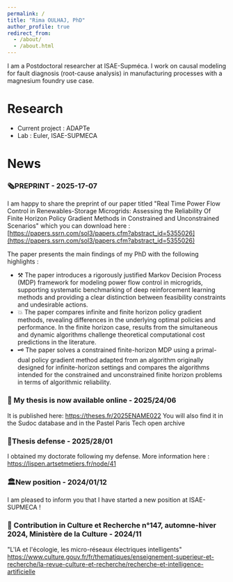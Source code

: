 ```yaml
---
permalink: /
title: "Rima OULHAJ, PhD"
author_profile: true
redirect_from: 
  - /about/
  - /about.html
---
```


I am a Postdoctoral researcher at ISAE-Supméca. I work on causal modeling for fault diagnosis (root-cause analysis) in manufacturing processes with a magnesium foundry use case.

# Research

* Current project : ADAPTe
* Lab : Euler, ISAE-SUPMECA

# News

### 🗞️PREPRINT - 2025-17-07

I am happy to share the preprint of our paper titled "Real Time Power Flow Control in Renewables-Storage Microgrids: Assessing the Reliability Of Finite Horizon Policy Gradient Methods in Constrained and Unconstrained Scenarios" which you can download here : [https://papers.ssrn.com/sol3/papers.cfm?abstract_id=5355026](https://papers.ssrn.com/sol3/papers.cfm?abstract_id=5355026)

The paper presents the main findings of my PhD with the following highlights :
- ⚒️ The paper introduces a rigorously justified Markov Decision Process (MDP) framework for modeling power flow control in microgrids, supporting systematic benchmarking of deep reinforcement learning methods and providing a clear distinction between feasibility constraints and undesirable actions.
- 💥 The paper compares infinite and finite horizon policy gradient methods, revealing differences in the underlying optimal policies and performance. In the finite horizon case, results from the simultaneous and dynamic algorithms challenge theoretical computational cost predictions in the literature.
- 🗝️ The paper solves a constrained finite-horizon MDP using a primal-dual policy gradient method adapted from an algorithm originally designed for infinite-horizon settings and compares the algorithms intended for the constrained and unconstrained finite horizon problems in terms of algorithmic reliability.

### 📖 My thesis is now available online - 2025/24/06
It is published here: https://theses.fr/2025ENAME022
You will also find it in the Sudoc database and in the Pastel Paris Tech open archive

### 🚨Thesis defense - 2025/28/01
I obtained my doctorate following my defense.
More information here : https://lispen.artsetmetiers.fr/node/41

### 🏛️New position - 2024/01/12
I am pleased to inform you that I have started a new position at ISAE-SUPMECA !

### 📖 Contribution in Culture et Recherche n°147, automne-hiver 2024, Ministère de la Culture - 2024/11
"L'IA et l'écologie, les micro-réseaux électriques intelligents"
https://www.culture.gouv.fr/fr/thematiques/enseignement-superieur-et-recherche/la-revue-culture-et-recherche/recherche-et-intelligence-artificielle
